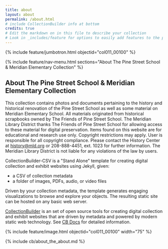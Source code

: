 ```yaml
---
title: about 
layout: about
permalink: /about.html
# include CollectionBuilder info at bottom 
credits: true
# Edit the markdown on in this file to describe your collection
# Look in _includes/feature for options to easily add features to the page
---
```


{% include feature/jumbotron.html objectid="col011_00100" %} 

{% include feature/nav-menu.html sections="About The Pine Street School & Meridian Elementary Collection" %}

## About The Pine Street School & Meridian Elementary Collection 

This collection contains photos and documents pertaining to the history and historical renovation of the Pine Street School as well as some material on Meridian Elementary School. All materials originated from historical scrapbooks owned by The Friends of Pine Street School. The Meridian Library District thanks The Friends of Pine Street School for allowing access to these material for digital preservation. Items found on this website are for educational and research use only. Copyright restrictions may apply. User is responsible for all copyright compliance. Please contact the History Center at history@mld.org or 208-888-4451, ext. 1023 for further information. The Meridian Library District is not liable for any violations of the law by users. 


CollectionBuilder-CSV is a "Stand Alone" template for creating digital collection and exhibit websites using Jekyll, given:

- a CSV of collection metadata
- a folder of images, PDFs, audio, or video files

Driven by your collection metadata, the template generates engaging visualizations to browse and explore your objects.
The resulting static site can be hosted on any basic web server.

[CollectionBuilder](https://github.com/CollectionBuilder/) is an set of open source tools for creating digital collection and exhibit websites that are driven by metadata and powered by modern static web technology.
See [CB Docs](https://collectionbuilder.github.io/cb-docs/) for detailed information.

{% include feature/image.html objectid="col011_00100" width="75" %} 

<!-- IMPORTANT!!! DELETE this comment and the include below when you are finished editing this page for your collection. The include below introduces about page features. They will show up on your collection's about page until you delete it.  -->
{% include cb/about_the_about.md %} 

